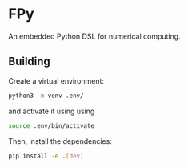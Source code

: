 # FPy

An embedded Python DSL for numerical computing.

## Building

Create a virtual environment:
```bash
python3 -m venv .env/
```
and activate it using using
```bash
source .env/bin/activate
```
Then, install the dependencies:
```bash
pip install -e .[dev]
```
